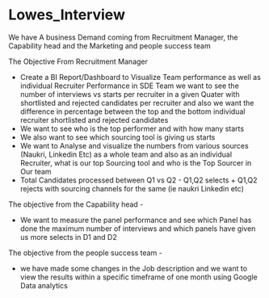 # Lowes_Interview

We have A business Demand coming from Recruitment Manager, the Capability head and the Marketing and people success team 

The Objective From Recruitment Manager 
- Create a BI Report/Dashboard to Visualize Team performance as well as individual Recruiter Performance in SDE Team we want to see the number of interviews vs starts per recruiter in a given Quater with shortlisted and rejected candidates per recruiter and also we want the difference in percentage between the top and the bottom individual recruiter shortlisted and rejected candidates
- We want to see who is the top performer and with how many starts 
- We also want to see which sourcing tool is giving us starts
- We want to Analyse and visualize the numbers from various sources (Naukri, Linkedin Etc) as a whole team and also as an individual Recruiter,
what is our top Sourcing tool and who is the Top Sourcer in Our team
-  Total Candidates processed between Q1 vs Q2 - Q1,Q2 selects + Q1,Q2 rejects with sourcing channels for the same (ie naukri Linkedin etc)

The objective from the Capability head - 
- We want to measure the panel performance and see which Panel has done the maximum number of interviews and which panels have given us more selects in D1 and D2 

The objective from the people success team - 
- we have made some changes in the Job description and we want to view the results within a specific timeframe of one month using Google Data analytics
